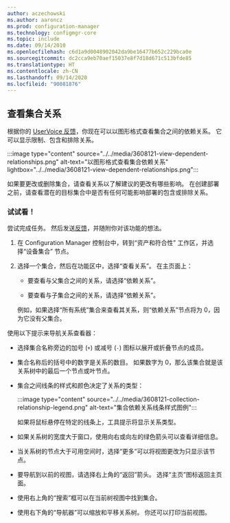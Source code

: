```yaml
---
author: aczechowski
ms.author: aaroncz
ms.prod: configuration-manager
ms.technology: configmgr-core
ms.topic: include
ms.date: 09/14/2010
ms.openlocfilehash: c6d1a9d0048902042da9be16477b652c229bca0e
ms.sourcegitcommit: dc2cca9eb70aef15037e8f7d18d671c513bfde85
ms.translationtype: HT
ms.contentlocale: zh-CN
ms.lasthandoff: 09/14/2020
ms.locfileid: "90081876"
---
```

## <a name="view-collection-relationships"></a><a name="bkmk_coll"></a> 查看集合关系

<!--3608121-->

根据你的 [UserVoice 反馈](https://configurationmanager.uservoice.com/forums/300492-ideas/suggestions/19461292)，你现在可以以图形格式查看集合之间的依赖关系。 它可以显示限制、包含和排除关系。

:::image type="content" source="../../media/3608121-view-dependent-relationships.png" alt-text="以图形格式查看集合依赖关系" lightbox="../../media/3608121-view-dependent-relationships.png":::

如果要更改或删除集合，请查看关系以了解建议的更改有哪些影响。 在创建部署之前，请查看潜在的目标集合中是否有任何可能影响部署的包含或排除关系。

### <a name="try-it-out"></a>试试看！

尝试完成任务。 然后发送[反馈](../../technical-preview-2003.md#bkmk_feedback)，并随附你对该功能的想法。

1. 在 Configuration Manager 控制台中，转到“资产和符合性”  工作区，并选择“设备集合”  节点。

1. 选择一个集合，然后在功能区中，选择“查看关系”。 在主页面上：

    - 要查看与父集合之间的关系，请选择“依赖关系”。

    - 要查看与子集合之间的关系，请选择“依赖关系”。

    例如，如果选择“所有系统”集合来查看其关系，则“依赖关系”节点将为 0，因为它没有父集合。

使用以下提示来导航关系查看器：

- 选择集合名称旁边的加号 (`+`) 或减号 (`-`) 图标以展开或折叠节点的成员。

- 集合名称后的括号中的数字是关系的数目。 如果数字为 0，那么该集合就是该关系树中的最后一个节点或叶节点。

- 集合之间线条的样式和颜色决定了关系的类型：

    :::image type="content" source="../../media/3608121-collection-relationship-legend.png" alt-text="集合依赖关系线条样式图例":::

    如果将鼠标悬停在特定的线条上，工具提示将显示关系类型。

- 如果关系树的宽度大于窗口，使用向右或向左的绿色箭头可以查看详细信息。

- 当关系树的节点大于可用空间时，选择“更多”可以将视图更改为只显示该节点。

- 要导航到以前的视图，请选择右上角的“返回”箭头。 选择“主页”图标返回主页面。

- 使用右上角的“搜索”框可以在当前树视图中找到集合。

- 使用右下角的“导航器”可以缩放和平移关系树。 你还可以打印当前视图。
